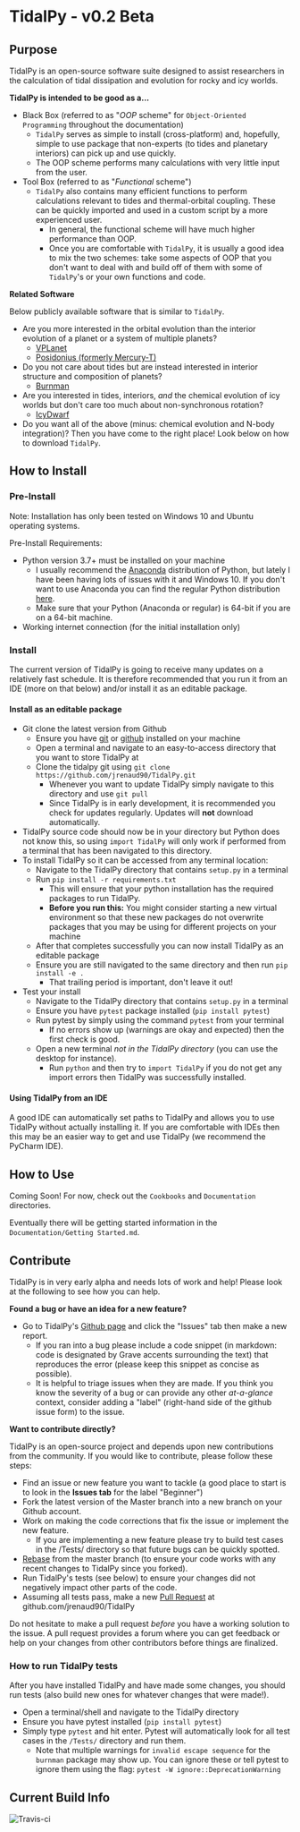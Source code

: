 # TidalPy - v0.2 Beta
## Purpose
TidalPy is an open-source software suite designed to assist researchers in the calculation of tidal dissipation and evolution for rocky and icy worlds.

**TidalPy is intended to be good as a...**
* Black Box (referred to as "*OOP* scheme" for `Object-Oriented Programming` throughout the documentation)
    * `TidalPy` serves as simple to install (cross-platform) and, hopefully, simple to use package that non-experts (to tides and planetary interiors) can pick up and use quickly.
    * The OOP scheme performs many calculations with very little input from the user.
* Tool Box (referred to as "*Functional* scheme")
    * `TidalPy` also contains many efficient functions to perform calculations relevant to tides and thermal-orbital coupling. These can be quickly imported and used in a custom script by a more experienced user.
        * In general, the functional scheme will have much higher performance than OOP.
        * Once you are comfortable with `TidalPy`, it is usually a good idea to mix the two schemes: take some aspects of OOP that you don't want to deal with and build off of them with some of `TidalPy`'s or your own functions and code.

**Related Software**

Below publicly available software that is similar to `TidalPy`.

* Are you more interested in the orbital evolution than the interior evolution of a planet or a system of multiple planets?
    * [VPLanet](https://github.com/VirtualPlanetaryLaboratory/vplanet)
    * [Posidonius (formerly Mercury-T)](https://github.com/marblestation/posidonius)
* Do you not care about tides but are instead interested in interior structure and composition of planets?
    * [Burnman](https://github.com/geodynamics/burnman)
* Are you interested in tides, interiors, *and* the chemical evolution of icy worlds but don't care too much about non-synchronous rotation?
    * [IcyDwarf](https://github.com/MarcNeveu/IcyDwarf)
* Do you want all of the above (minus: chemical evolution and N-body integration)? Then you have come to the right place! Look below on how to download `TidalPy`.

## How to Install
### Pre-Install
Note: Installation has only been tested on Windows 10 and Ubuntu operating systems.

Pre-Install Requirements:
* Python version 3.7+ must be installed on your machine
    * I usually recommend the [Anaconda](https://www.anaconda.com/distribution/) distribution of Python, but lately I have been having lots of issues with it and Windows 10. If you don't want to use Anaconda you can find the regular Python distribution [here](https://www.python.org/).
    * Make sure that your Python (Anaconda or regular) is 64-bit if you are on a 64-bit machine.
* Working internet connection (for the initial installation only)

### Install
The current version of TidalPy is going to receive many updates on a relatively fast schedule. It is therefore recommended that you run it from an IDE (more on that below) and/or install it as an editable package.

#### Install as an editable package
* Git clone the latest version from Github
    * Ensure you have [git](https://git-scm.com/downloads) or [github](https://desktop.github.com/) installed on your machine
    * Open a terminal and navigate to an easy-to-access directory that you want to store TidalPy at
    * Clone the tidalpy git using `git clone https://github.com/jrenaud90/TidalPy.git`
        * Whenever you want to update TidalPy simply navigate to this directory and use `git pull`
        * Since TidalPy is in early development, it is recommended you check for updates regularly. Updates will **not** download automatically.
* TidalPy source code should now be in your directory but Python does not know this, so using `import TidalPy` will only work if performed from a terminal that has been navigated to this directory.
* To install TidalPy so it can be accessed from any terminal location:
    * Navigate to the TidalPy directory that contains `setup.py` in a terminal
    * Run `pip install -r requirements.txt`
        * This will ensure that your python installation has the required packages to run TidalPy.
        * **Before you run this:** You might consider starting a new virtual environment so that these new packages do not overwrite packages that you may be using for different projects on your machine
    * After that completes successfully you can now install TidalPy as an editable package
    * Ensure you are still navigated to the same directory and then run `pip install -e .`
        * That trailing period is important, don't leave it out!
* Test your install
    * Navigate to the TidalPy directory that contains `setup.py` in a terminal
    * Ensure you have `pytest` package installed (`pip install pytest`)
    * Run pytest by simply using the command `pytest` from your terminal
        * If no errors show up (warnings are okay and expected) then the first check is good.
    * Open a new terminal *not in the TidalPy directory* (you can use the desktop for instance).
        * Run `python` and then try to `import TidalPy` if you do not get any import errors then TidalPy was successfully installed.

#### Using TidalPy from an IDE
A good IDE can automatically set paths to TidalPy and allows you to use TidalPy without actually installing it. If you are comfortable with IDEs then this may be an easier way to get and use TidalPy (we recommend the PyCharm IDE).

## How to Use
Coming Soon! For now, check out the `Cookbooks` and `Documentation` directories.

Eventually there will be getting started information in the `Documentation/Getting Started.md`.

## Contribute
TidalPy is in very early alpha and needs lots of work and help! Please look at the following to see how you can help.

**Found a bug or have an idea for a new feature?**
* Go to TidalPy's [Github page](https://github.com/jrenaud90/TidalPy) and click the "Issues" tab then make a new report.
    * If you ran into a bug please include a code snippet (in markdown: code is designated by Grave accents surrounding the text) that reproduces the error (please keep this snippet as concise as possible).
    * It is helpful to triage issues when they are made. If you think you know the severity of a bug or can provide any other *at-a-glance* context, consider adding a "label" (right-hand side of the github issue form) to the issue.

**Want to contribute directly?**

TidalPy is an open-source project and depends upon new contributions from the community. If you would like to contribute, please follow these steps:
* Find an issue or new feature you want to tackle (a good place to start is to look in the **Issues tab** for the label "Beginner")
* Fork the latest version of the Master branch into a new branch on your Github account.
* Work on making the code corrections that fix the issue or implement the new feature.
   * If you are implementing a new feature please try to build test cases in the /Tests/ directory so that future bugs can be quickly spotted.
* [Rebase](https://www.atlassian.com/git/tutorials/merging-vs-rebasing) from the master branch (to ensure your code works with any recent changes to TidalPy since you forked).
* Run TidalPy's tests (see below) to ensure your changes did not negatively impact other parts of the code.
* Assuming all tests pass, make a new [Pull Request](https://help.github.com/en/articles/creating-a-pull-request-from-a-fork) at github.com/jrenaud90/TidalPy

Do not hesitate to make a pull request *before* you have a working solution to the issue. A pull request provides a forum where you can get feedback or help on your changes from other contributors before things are finalized.

### How to run TidalPy tests
After you have installed TidalPy and have made some changes, you should run tests (also build new ones for whatever changes that were made!). 
* Open a terminal/shell and navigate to the TidalPy directory
* Ensure you have pytest installed (`pip install pytest`)
* Simply type `pytest` and hit enter. Pytest will automatically look for all test cases in the `/Tests/` directory and run them.
    * Note that multiple warnings for `invalid escape sequence` for the `burnman` package may show up. You can ignore these or tell pytest to ignore them using the flag: `pytest -W ignore::DeprecationWarning`

## Current Build Info

![Travis-ci](https://travis-ci.com/jrenaud90/TidalPy.svg?token=hTmV5nwCsy8qF9GmqKXP&branch=master)